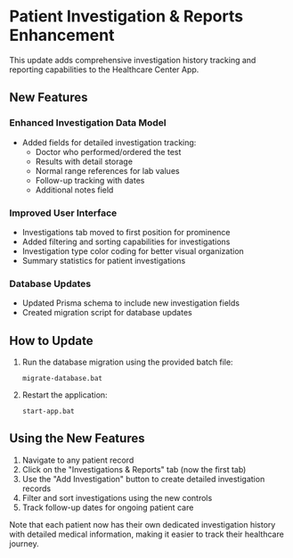 # Patient Investigation & Reports Enhancement

This update adds comprehensive investigation history tracking and reporting capabilities to the Healthcare Center App.

## New Features

### Enhanced Investigation Data Model
- Added fields for detailed investigation tracking:
  - Doctor who performed/ordered the test
  - Results with detail storage
  - Normal range references for lab values
  - Follow-up tracking with dates
  - Additional notes field

### Improved User Interface
- Investigations tab moved to first position for prominence
- Added filtering and sorting capabilities for investigations
- Investigation type color coding for better visual organization
- Summary statistics for patient investigations

### Database Updates
- Updated Prisma schema to include new investigation fields
- Created migration script for database updates

## How to Update

1. Run the database migration using the provided batch file:
   ```
   migrate-database.bat
   ```

2. Restart the application:
   ```
   start-app.bat
   ```

## Using the New Features

1. Navigate to any patient record
2. Click on the "Investigations & Reports" tab (now the first tab)
3. Use the "Add Investigation" button to create detailed investigation records
4. Filter and sort investigations using the new controls
5. Track follow-up dates for ongoing patient care

Note that each patient now has their own dedicated investigation history with detailed medical information, making it easier to track their healthcare journey.
